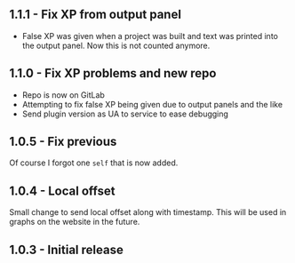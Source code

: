 ## 1.1.1 - Fix XP from output panel

* False XP was given when a project was built and text was printed into the
  output panel. Now this is not counted anymore.

## 1.1.0 - Fix XP problems and new repo

* Repo is now on GitLab
* Attempting to fix false XP being given due to output panels and the like
* Send plugin version as UA to service to ease debugging

## 1.0.5 - Fix previous

Of course I forgot one `self` that is now added.

## 1.0.4 - Local offset

Small change to send local offset along with timestamp. This will be used
in graphs on the website in the future.

## 1.0.3 - Initial release
